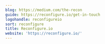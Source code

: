 ```yaml
---
blog: https://medium.com/the-recon
guide: https://reconfigure.io/get-in-touch
logohandle: reconfigureio
sort: reconfigure
title: Reconfigure.io
website: 'https://reconfigure.io/'
---
```



